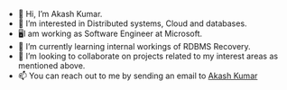 - 👋 Hi, I’m Akash Kumar.
- 👀 I’m interested in Distributed systems, Cloud and databases.
- 🖥I am working as Software Engineer at Microsoft.
- 🌱 I’m currently learning internal workings of RDBMS Recovery. 
- 💞️ I’m looking to collaborate on projects related to my interest areas as mentioned above.
- 📫 You can reach out to me by sending an email to [Akash Kumar](mailto:kumar.akash58@outlook.com?subject=Reaching%20via%20GitHub)

<!---
akashkumar58/akashkumar58 is a ✨ special ✨ repository because its `README.md` (this file) appears on your GitHub profile.
You can click the Preview link to take a look at your changes.
--->
